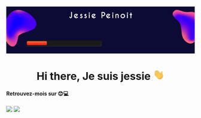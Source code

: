 <p align='center'>
  <img src="Banner_Github.gif"/>
</p>

<h1 align='center'>Hi there, Je suis jessie <img src="https://github.com/LucileGombert/LucileGombert/blob/main/images/wave.gif" width="30px"></h1>

#### Retrouvez-mois sur :blush::computer:

<a href="https://www.linkedin.com/in/jessie-peinoit/"><img src="https://img.shields.io/badge/LinkedIn-0077B5?style=for-the-badge&logo=linkedin&logoColor=white"/></a>
<img src="https://img.shields.io/badge/Discord-7289DA?style=for-the-badge&logo=discord&logoColor=white"/>


